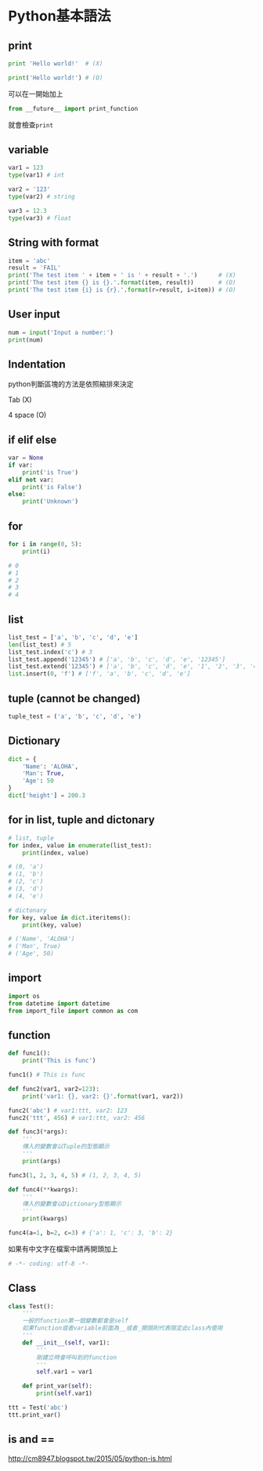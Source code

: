# Python基本語法

## print
```python
print 'Hello world!'  # (X)
```
```python
print('Hello world!') # (O)
```

可以在一開始加上
```python
from __future__ import print_function
```
就會檢查`print`

## variable
```python
var1 = 123
type(var1) # int
```
```python
var2 = '123'
type(var2) # string
```
```python
var3 = 12.3
type(var3) # float
```

## String with format
```python
item = 'abc'
result = 'FAIL'
print('The test item ' + item + ' is ' + result + '.')      # (X)
print('The test item {} is {}.'.format(item, result))       # (O)
print('The test item {i} is {r}.'.format(r=result, i=item)) # (O)
```

## User input
```python
num = input('Input a number:')
print(num)
```

## Indentation
python判斷區塊的方法是依照縮排來決定

Tab     (X)

4 space (O)

## if elif else
```python
var = None
if var:
    print('is True')
elif not var:
    print('is False')
else:
    print('Unknown')
```

## for
```python
for i in range(0, 5):
    print(i)

# 0
# 1
# 2
# 3
# 4
```

## list
```python
list_test = ['a', 'b', 'c', 'd', 'e']
len(list_test) # 5
list_test.index('c') # 3
list_test.append('12345') # ['a', 'b', 'c', 'd', 'e', '12345']
list_test.extend('12345') # ['a', 'b', 'c', 'd', 'e', '1', '2', '3', '4', '5']
list.insert(0, 'f') # ['f', 'a', 'b', 'c', 'd', 'e']
```

## tuple (cannot be changed)
```python
tuple_test = ('a', 'b', 'c', 'd', 'e')
```

## Dictionary
```python
dict = {
    'Name': 'ALOHA',
    'Man': True,
    'Age': 50
}
dict['height'] = 200.3
```

## for in list, tuple and dictonary
```python
# list, tuple
for index, value in enumerate(list_test):
    print(index, value)

# (0, 'a')
# (1, 'b')
# (2, 'c')
# (3, 'd')
# (4, 'e')

# dictonary
for key, value in dict.iteritems():
    print(key, value)

# ('Name', 'ALOHA')
# ('Man', True)
# ('Age', 50)
```

## import
```python
import os
from datetime import datetime
from import_file import common as com
```

## function
```python
def func1():
    print('This is func')

func1() # This is func

def func2(var1, var2=123):
    print('var1: {}, var2: {}'.format(var1, var2))

func2('abc') # var1:ttt, var2: 123
func2('ttt', 456) # var1:ttt, var2: 456

def func3(*args):
    '''
    傳入的變數會以Tuple的型態顯示
    '''
    print(args)

func3(1, 2, 3, 4, 5) # (1, 2, 3, 4, 5)

def func4(**kwargs):
    '''
    傳入的變數會以Dictionary型態顯示
    '''
    print(kwargs)

func4(a=1, b=2, c=3) # {'a': 1, 'c': 3, 'b': 2}
```
如果有中文字在檔案中請再開頭加上
```python
# -*- coding: utf-8 -*-
```

## Class
```python
class Test():
    '''
    一般的function第一個變數都會是self
    如果function或者variable前面為__或者_開頭則代表限定此class內使用
    '''
    def __init__(self, var1):
        '''
        剛建立時會呼叫到的function
        '''
        self.var1 = var1

    def print_var(self):
        print(self.var1)

ttt = Test('abc')
ttt.print_var()
```

## is and ==
http://cm8947.blogspot.tw/2015/05/python-is.html
